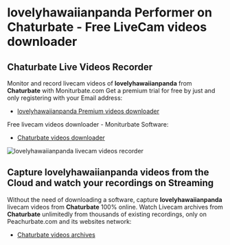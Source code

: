 # lovelyhawaiianpanda Performer on Chaturbate - Free LiveCam videos downloader

## Chaturbate Live Videos Recorder

Monitor and record livecam videos of **lovelyhawaiianpanda** from **Chaturbate** with Moniturbate.com
Get a premium trial for free by just and only registering with your Email address:
* [lovelyhawaiianpanda Premium videos downloader](https://moniturbate.com/request-demo-licence-key.html)

Free livecam videos downloader - Moniturbate Software:
* [Chaturbate videos downloader](https://moniturbate.com/moniturbate-download-software.html)

![lovelyhawaiianpanda livecam videos recorder](https://peachurnet.com/templates/moniturbate-software.png)


## Capture lovelyhawaiianpanda videos from the Cloud and watch your recordings on Streaming

Without the need of downloading a software, capture **lovelyhawaiianpanda** livecam videos from **Chaturbate** 100% online.
Watch Livecam archives from **Chaturbate** unlimitedly from thousands of existing recordings, only on Peachurbate.com and its websites network:
* [Chaturbate videos archives](https://peachurnet.com/)